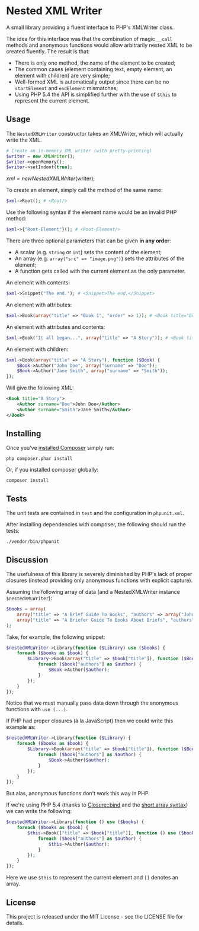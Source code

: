 # Nested XML Writer

A small library providing a fluent interface to PHP's XMLWriter class.

The idea for this interface was that the combination of magic `__call` methods and anonymous functions
would allow arbitrarily nested XML to be created fluently. The result is that:

- There is only one method, the name of the element to be created;
- The common cases (element containing text, empty element, an element with children) are very simple;
- Well-formed XML is automatically output since there can be no `startElement` and `endElement` mismatches;
- Using PHP 5.4 the API is simplified further with the use of `$this` to represent the current element.

## Usage

The `NestedXMLWriter` constructor takes an XMLWriter, which will actually write the XML.

```php
# Create an in-memory XML writer (with pretty-printing)
$writer = new XMLWriter();
$writer->openMemory();
$writer->setIndent(true);
```

$xml = new NestedXMLWriter($writer);

To create an element, simply call the method of the same name:

```php
$xml->Root(); # <Root/>
```

Use the following syntax if the element name would be an invalid PHP method:

```php
$xml->{"Root-Element"}(); # <Root-Element/>
```

There are three optional parameters that can be given **in any order**:

- A scalar (e.g. `string` or `int`) sets the content of the element;
- An array (e.g. `array("src" => "image.png")`) sets the attributes of the element;
- A function gets called with the current element as the only parameter.

An element with contents:

```php
$xml->Snippet("The end."); # <Snippet>The end.</Snippet>
```

An element with attributes:

```php
$xml->Book(array("title" => "Book 1", "order" => 1)); # <Book title="Book 1" order="1"/>
```

An element with attributes and contents:

```php
$xml->Book("It all began...", array("title" => "A Story")); # <Book title="A Story">It all began...</Book>
```

An element with children:

```php
$xml->Book(array("title" => "A Story"), function ($Book) {
    $Book->Author("John Doe", array("surname" => "Doe"));
    $Book->Author("Jane Smith", array("surname" => "Smith"));
});
```

Will give the following XML:

```xml
<Book title="A Story">
    <Author surname="Doe">John Doe</Author>
    <Author surname="Smith">Jane Smith</Author>
</Book>
```

## Installing

Once you've [installed Composer](http://getcomposer.org/doc/00-intro.md#installation-nix) simply run:

    php composer.phar install

Or, if you installed composer globally:

    composer install

## Tests

The unit tests are contained in `test` and the configuration in `phpunit.xml`.

After installing dependencies with composer, the following should run the tests:

    ./vendor/bin/phpunit

## Discussion

The usefulness of this library is severely diminished by PHP's lack of proper
closures (instead providing only anonymous functions with explicit capture).

Assuming the following array of data (and a NestedXMLWriter instance `$nestedXMLWriter`):

```php
$books = array(
    array("title" => "A Brief Guide To Books", "authors" => array("John Doe", "Alan A. Ableson")),
    array("title" => "A Briefer Guide To Books About Briefs", "authors" => array("John Boxer")),
);
```

Take, for example, the following snippet:

```php
$nestedXMLWriter->Library(function ($Library) use ($books) {
    foreach ($books as $book) {
        $Library->Book(array("title" => $book["title"]), function ($Book) use ($book) {
            foreach ($book["authors"] as $author) {
                $Book->Author($author);
            }
        });
    }
});
```

Notice that we must manually pass data down through the anonymous functions with `use (...)`.

If PHP had proper closures (à la JavaScript) then we could write this example as:

```php
$nestedXMLWriter->Library(function ($Library) {
    foreach ($books as $book) {
        $Library->Book(array("title" => $book["title"]), function ($Book) {
            foreach ($book["authors"] as $author) {
                $Book->Author($author);
            }
        });
    }
});
```

But alas, anonymous functions don't work this way in PHP.

If we're using PHP 5.4 (thanks to [Closure::bind](http://php.net/manual/en/closure.bind.php) and the [short array syntax](http://docs.php.net/manual/en/language.types.array.php#example-82)) we can write the following:

```php
$nestedXMLWriter->Library(function () use ($books) {
    foreach ($books as $book) {
        $this->Book(["title" => $book["title"]], function () use ($book) {
            foreach ($book["authors"] as $author) {
                $this->Author($author);
            }
        });
    }
});
```

Here we use `$this` to represent the current element and `[]` denotes an array.

## License

This project is released under the MIT License - see the LICENSE file for details.
